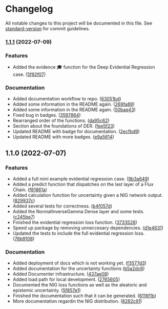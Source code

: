 # Changelog

All notable changes to this project will be documented in this file. See [standard-version](https://github.com/conventional-changelog/standard-version) for commit guidelines.

### [1.1.1](https://github.com/DoktorMike/EvidentialFlux/compare/v1.1.0...v1.1.1) (2022-07-09)


### Features

* Added the evidence 🎓 function for the Deep Evidential Regression case. ([5f92f07](https://github.com/DoktorMike/EvidentialFlux/commit/5f92f07ea70d5f62efb5abb2b07b4ff5f88751fa))


### Documentation

* Added documentation workflow to repo. ([63051bd](https://github.com/DoktorMike/EvidentialFlux/commit/63051bd6117a6d26973439141b7330989df4890b))
* Added some information in the README again. ([269fa89](https://github.com/DoktorMike/EvidentialFlux/commit/269fa89edf08e6f660c4d4c41e5d2c8f3cd63be8))
* Added some information in the README again. ([50bae43](https://github.com/DoktorMike/EvidentialFlux/commit/50bae4399d921f76151323071f223dc3401115ff))
* Fixed bug in badges. ([3597864](https://github.com/DoktorMike/EvidentialFlux/commit/35978640936bf00bcc669e5a7b70840756a8e713))
* Rearranged order of the functions. ([da95c62](https://github.com/DoktorMike/EvidentialFlux/commit/da95c62381b64fe8b53223c4f0d15daee54cbc90))
* Section about the foundations of DER. ([fee5f23](https://github.com/DoktorMike/EvidentialFlux/commit/fee5f23d5a898222c4376afe74bcadafb5f46a74))
* Updated README with badge for documentation. ([2ecfbd9](https://github.com/DoktorMike/EvidentialFlux/commit/2ecfbd9b107c67bb38354ee51794f003ea4d9c8a))
* Updated README with more badges. ([e9a5614](https://github.com/DoktorMike/EvidentialFlux/commit/e9a5614de5eae2850e77c0684938fcac11f00b4b))

## 1.1.0 (2022-07-07)


### Features

* Added a full mini example evidential regression case. ([9b3a649](https://github.com/DoktorMike/EvidentialFlux/commit/9b3a649a00e70347cdc5695a849a77ea38d5a1e4))
* Added a predict function that dispatches on the last layer of a Flux Chain. ([f81861a](https://github.com/DoktorMike/EvidentialFlux/commit/f81861a15ad8ef5621f9c15a7fa452f58bf1587a))
* Added calculation function for uncertainty given a NIG network output. ([829937c](https://github.com/DoktorMike/EvidentialFlux/commit/829937c0fb9048650133de40e3e2a5267c9dba5e))
* Added several tests for correctness. ([b4f057d](https://github.com/DoktorMike/EvidentialFlux/commit/b4f057dfba2415884cc95e0336c94dcea3c743a2))
* Added the NormalInverseGamma Dense layer and some tests. ([c245be7](https://github.com/DoktorMike/EvidentialFlux/commit/c245be74f97baa3eb1b1bd99d97945ad47328103))
* Finished the evidential regression loss function. ([3733528](https://github.com/DoktorMike/EvidentialFlux/commit/3733528a615c45669b4b41c9e6f45fd629e1c107))
* Speed up package by removing unneccesary dependencies. ([d1e4631](https://github.com/DoktorMike/EvidentialFlux/commit/d1e4631542385604a2fc6f172962905098768472))
* Updated the tests to include the full evidential regression loss. ([76b9108](https://github.com/DoktorMike/EvidentialFlux/commit/76b91088e315855ed34fe64348ad72266786e9cb))


### Documentation

* Added deployment of docs which is not working yet. ([f3577d3](https://github.com/DoktorMike/EvidentialFlux/commit/f3577d34872a111f22b881a28b6daac2a0260d0b))
* Added documentation for the uncertainty functions ([b5a2dc6](https://github.com/DoktorMike/EvidentialFlux/commit/b5a2dc67a09032cd7e4342c0292e3894c7772681))
* Added Documenter infrastructure. ([437ae08](https://github.com/DoktorMike/EvidentialFlux/commit/437ae085662741d3f572ac922ae8ebd0ee95f473))
* Added load path for local development. ([2765605](https://github.com/DoktorMike/EvidentialFlux/commit/2765605931803b1a20da5007ccc42baa223c39cd))
* Documented the NIG loss functions as well as the aleatoric and epistemic uncertainty. ([5f857e1](https://github.com/DoktorMike/EvidentialFlux/commit/5f857e17ae5f1195ec6ed65494b1cd430e9a8129))
* Finished the documentation such that it can be generated. ([6116f1b](https://github.com/DoktorMike/EvidentialFlux/commit/6116f1ba5b2d15a9ffcf708caff225345be9e35e))
* More documentation regardin the NIG distribution. ([8282c91](https://github.com/DoktorMike/EvidentialFlux/commit/8282c918f780af8623a3f414eb80da7a75aad4cc))
